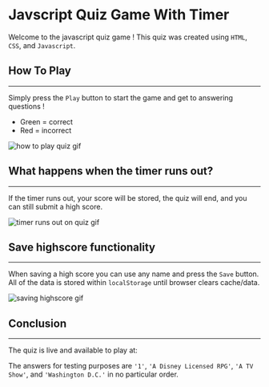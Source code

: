 # Javscript Quiz Game With Timer

Welcome to the javascript quiz game ! This quiz was created using `HTML`, `CSS`, and `Javascript`.

## How To Play
- - - -

Simply press the `Play` button to start the game and get to answering questions !

*   Green = correct
*   Red = incorrect

![how to play quiz gif](/assets/images/howtoplay.gif)
## What happens when the timer runs out?
- - - -

If the timer runs out, your score will be stored, the quiz will end, and you can still submit a high score.


![timer runs out on quiz gif](/assets/images/timeout.gif)

## Save highscore functionality
- - - -

When saving a high score you can use any name and press the `Save` button. All of the data is stored within `localStorage` until browser clears cache/data.

![saving highscore gif](/assets/images/highscores.gif)

## Conclusion
- - - -

The quiz is live and available to play at:

The answers for testing purposes are `'1'`, `'A Disney Licensed RPG'`, `'A TV Show'`, and `'Washington D.C.'` in no particular order.